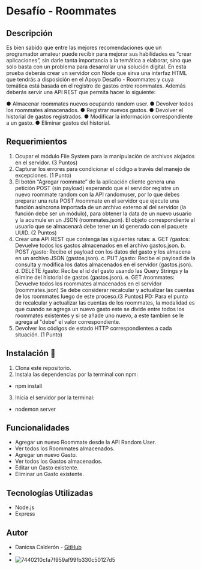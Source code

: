 # Desafío - Roommates

## Descripción
Es bien sabido que entre las mejores recomendaciones que un programador amateur puede
recibir para mejorar sus habilidades es “crear aplicaciones”, sin darle tanta importancia a la
temática a elaborar, sino que solo basta con un problema para desarrollar una solución digital.
En esta prueba deberás crear un servidor con Node que sirva una interfaz HTML que tendrás
a disposición en el Apoyo Desafío - Roommates y cuya temática está basada en el registro
de gastos entre roommates.
Además deberás servir una API REST que permita hacer lo siguiente:

● Almacenar roommates nuevos ocupando random user.
● Devolver todos los roommates almacenados.
● Registrar nuevos gastos.
● Devolver el historial de gastos registrados.
● Modificar la información correspondiente a un gasto.
● Eliminar gastos del historial.

## Requerimientos
1. Ocupar el módulo File System para la manipulación de archivos alojados en el
servidor.
(3 Puntos)
2. Capturar los errores para condicionar el código a través del manejo de excepciones.
(1 Punto)
3. El botón “Agregar roommate” de la aplicación cliente genera una petición POST (sin
payload) esperando que el servidor registre un nuevo roommate random con la API
randomuser, por lo que debes preparar una ruta POST /roommate en el servidor que
ejecute una función asíncrona importada de un archivo externo al del servidor (la
función debe ser un módulo), para obtener la data de un nuevo usuario y la acumule
en un JSON (roommates.json).
El objeto correspondiente al usuario que se almacenará debe tener un id generado con
el paquete UUID.
(2 Puntos)
4. Crear una API REST que contenga las siguientes rutas:
a. GET /gastos: Devuelve todos los gastos almacenados en el archivo
gastos.json.
b. POST /gasto: Recibe el payload con los datos del gasto y los almacena en un
archivo JSON (gastos.json).
c. PUT /gasto: Recibe el payload de la consulta y modifica los datos
almacenados en el servidor (gastos.json).
d. DELETE /gasto: Recibe el id del gasto usando las Query Strings y la elimine del
historial de gastos (gastos.json).
e. GET /roommates: Devuelve todos los roommates almacenados en el servidor
(roommates.json)
Se debe considerar recalcular y actualizar las cuentas de los roommates luego de este
proceso.(3 Puntos)
PD: Para el punto de recalcular y actualizar las cuentas de los roommates,
la modalidad es que cuando se agrega un nuevo gasto este se divide entre todos los roommates 
existentes y si se añade uno nuevo, a este tambien se le agrega al "debe" el valor correspondiente.
5. Devolver los códigos de estado HTTP correspondientes a cada situación.
(1 Punto)

## Instalación 🔧
1. Clona este repositorio.
2. Instala las dependencias por la terminal con npm:
- npm install
3. Inicia el servidor por la terminal:
- nodemon server

## Funcionalidades
- Agregar un nuevo Roommate desde la API Random User.
- Ver todos los Roommates almacenados.
- Agregar un nuevo Gasto.
- Ver todos los Gastos almacenados.
- Editar un Gasto existente.
- Eliminar un Gasto existente.

## Tecnologías Utilizadas
- Node.js
- Express

## Autor
- Danicsa Calderón - [GitHub](https://github.com/DaniCalderonM)
- 
- ![7440210cfa7f959af99fb330c50127d5](https://github.com/DaniCalderonM/Desafio-Roommates/assets/128839529/f77df248-e6d6-4b6c-928d-3ca174bd7076)
